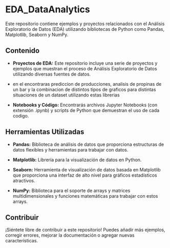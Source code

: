 # EDA_DataAnalytics
Este repositorio contiene ejemplos y proyectos relacionados con el Análisis Exploratorio de Datos (EDA) utilizando bibliotecas de Python como Pandas, Matplotlib, Seaborn y NumPy.

## Contenido

- **Proyectos de EDA:** Este repositorio incluye una serie de proyectos y ejemplos que muestran el proceso de Análisis Exploratorio de Datos utilizando diversas fuentes de datos.
- en el encontraras prediccion de producciones, analisis de propinas de un bar y la combinacion de distintos tipos de graficos para distintas situaciones de un dataset utilizando estas librerias
  
- **Notebooks y Código:** Encontrarás archivos Jupyter Notebooks (con extensión .ipynb) y scripts de Python que demuestran el uso de cada codigo.

## Herramientas Utilizadas

- **Pandas:** Biblioteca de análisis de datos que proporciona estructuras de datos flexibles y herramientas para trabajar con datos.
  
- **Matplotlib:** Librería para la visualización de datos en Python.
  
- **Seaborn:** Herramienta de visualización de datos basada en Matplotlib que proporciona una interfaz de alto nivel para gráficos estadísticos atractivos.
  
- **NumPy:** Biblioteca para el soporte de arrays y matrices multidimensionales y funciones matemáticas para trabajar con estos arrays.

## Contribuir

¡Siéntete libre de contribuir a este repositorio! Puedes añadir más ejemplos, corregir errores, mejorar la documentación o agregar nuevas características.

